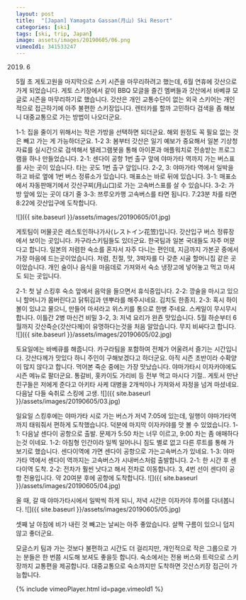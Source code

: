 ```yaml
---
layout: post
title:  "[Japan] Yamagata Gassan(月山) Ski Resort"
categories: [ski]
tags: [ski, trip, Japan]
image: assets/images/20190605/06.png
vimeoId1: 341533247
---
```


2019. 6

5월 초 게토고원을 마지막으로 스키 시즌을 마무리하려고 했는데, 6월 연휴에 갓산으로 가게 되었습니다. 
게토 스키장에서 같이 BBQ 모글을 즐긴 멤버들과 갓산에서 바베큐 모글로 시즌을 마무리하기로 했습니다.
갓산은 개인 교통수단이 없는 외국 스키어는 개인적으로 접근하기에 아주 불편한 스키장입니다.
렌터카를 할까 고민하다 검색을 좀 해보니 대중교통으로 가는 방법이 나오더군요.

1-1: 집을 줄이기 위해서는 작은 가방을 선택하면 되더군요. 해외 원정도 꼭 필요 없는 것은 빼고 가는 게 가능하더군요.
1-2 3: 봄부터 갓산은 일기 예보가 중요해서 일본 기상청 자료를 실시간으로 검색해서 텔레그램봇을 통해 아이폰과 애플워치로 
   전송받는 프로그램을 하나 만들었습니다.
2-1: 센다이 공항 1번 출구 앞에 야마가타 역까지 가는 버스표를 사는 곳이 있습니다. 타는 곳도 1번 출구 앞입니다.
2-2, 3: 야마가타 역에서 일박을 하고 바로 옆에 1번 버스 정류소가 있습니다. 매표소는 바로 뒤에 있습니다.
3-1: 매표소에서 자동판매기에서 갓산구찌(月山口)로 가는 고속버스표를 살  수 있습니다.
3-2: 가방 앞에 있는 곳이 대기 줄
3-3: 쯔루오카행 고속버스를 타면 됩니다. 7:23분 차를 타면 8:22에 갓산입구에 도착합니다. 

![]({{ site.baseurl }}/assets/images/20190605/01.jpg)

게토팀이 머물곳은 레스토인하나가사(レストイン花笠)입니다. 
갓산입구 버스 정류장에서 보이는 곳입니다. 
카구라스키팀들도 있더군요. 한국팀과 일본 국대들도 자주 머문다고 합니다.
일본의 저렴한 숙소를 혼자서 자주 다니는 편인데, 지금까지 가본곳 중에서 가장 마음에 드는곳이었습니다.
저렴, 친절, 맛, 3박자를 다 갖춘 시골 할머니집 같은 곳이었습니다.
개인 술이나 음식을 마음데로 가져와서 숙소 냉장고에 넣어놓고 먹고 마셔도 되는 곳입니다.

2-1: 첫 날 스킹후 숙소 앞에서 음악을 들으면서 휴식중입니다.
2-2: 깡술을 마시고 있으니 할머니가 몸버린다고 닭튀김과 덴뿌라를 해주시네요. 김치도 한종지.
2-3: 혹시 하이볼이 있냐고 물으니, 만들어 마셔라고 위스키를 통으로 한병 주네요.
      스케일이 무시무시 합니다. 이틀간 2병 마신건 비밀
3-2, 3: 저녁 요리가 완죤 맛있습니다. 5월 하순부터 6월까지 갓산죽순(갓산다께)이 유명하다는것을 처음 알았습니다. 
         무지 비싸다고 합니다.
![]({{ site.baseurl }}/assets/images/20190605/02.jpg)

토요일에는 바베큐를 해줍니다. 카구라팀을 포함하여 전체가 어울려서 즐기는 시간입니다.
갓산다께가 맛있다 하니 주인이 구해보겠다고 하더군요. 아직 시즌 초반이라 수확양이 많지 않다고 합니다.
먹어본 죽순 중에는 가장 맛났습니다. 야마가타시 이자카야에도 시즌 메뉴로 팔더군요.
통갈비, 홋카이도 가리비 등 전부 먹고 마시다 기절..
게토서 만난 친구들은 저에게 준다고 아키타 사케 대병을 2개씩이나 가져와서 자정을 넘겨 마셨네요.
다음날 다들 숙취로 스킹에 고생.
![]({{ site.baseurl }}/assets/images/20190605/03.jpg)

일요일 스킹후에는 야마가타 시로 가는 버스가 저녁 7:05에 있는데, 일행이 야마가타역까지 태워줘서 편하게 도착했습니다.
덕분에 마지막 이자카야를 맛 볼 수 있었습니다.
1-1: 다음날 센다이 공항으로 출발. 문제가 5:50 차는 너무 이르고, 9:00 차는 좀 애매하다는것 이네요.
1-2: 아침형 인간이라 일찍 일어나니 짐도 별로 없고 다른 루트를 통해 가보기로 했습니다. 센다이역에 가면 센다이 공항으로 가는고속버스가 있네요.
1-3: 야마가타 역에서 센다이 역까지는 고속버스가 시내버스처럼 출발합니다.
2-1: 한 시간 후 센다이역 도착.
2-2: 전차가 훨씬 낫다고 해서 전차로 이동합니다. 3, 4번 선이 센다이 공항 전용입니다.
약 20여분 후에 공항에 도착합니다.
![]({{ site.baseurl }}/assets/images/20190605/04.jpg)

올 때, 갈 때 야마가타시에서 일박씩 하게 되니, 저녁 시간은 이자카야 투어를 다녀봅니다.
![]({{ site.baseurl }}/assets/images/20190605/05.jpg)

셋째 날 아침에 비가 내린 것 빼고는 날씨는 아주 좋았습니다.
살짝 구름이 있으니 덥지 않고 좋더군요.

모글스키 팀과 가는 것보다 불편하고 시간도 더 걸리지만, 개인적으로 작은 그룹으로 가는 분들은 한 번쯤 시도해 보셔도 좋을듯 합니다. 숙소에서는 전용 버스와 트럭으로 스키장까지 교통편을 제공합니다. 
대중교통으로 숙소까지만 도착하면 갓산스키장 접근이 가능합니다. 

{% include vimeoPlayer.html id=page.vimeoId1 %}
